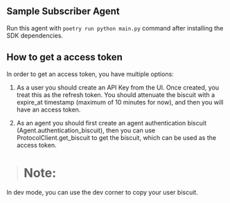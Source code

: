 ## Sample Subscriber Agent
Run this agent with `poetry run python main.py` command after installing the SDK dependencies.

## How to get a access token
In order to get an access token, you have multiple options:

1. As a user you should create an API Key from the UI. Once created, you treat this as the refresh token. You should attenuate the biscuit with a expire_at timestamp (maximum of 10 minutes for now), and then you will have an access token.

2. As an agent you should first create an agent authentication biscuit (Agent.authentication_biscuit), then you can use ProtocolClient.get_biscuit to get the biscuit, which can be used as the access token.

># Note:
In dev mode, you can use the dev corner to copy your user biscuit.